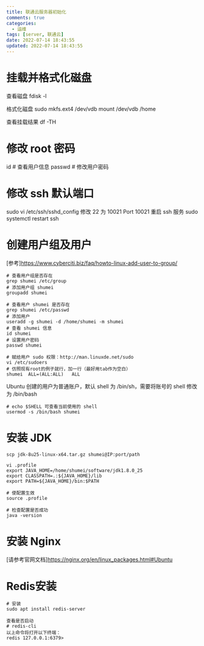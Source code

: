 ```yaml
---
title: 联通云服务器初始化
comments: true
categories:
  - 运维
tags: [server, 联通云]
date: 2022-07-14 18:43:55
updated: 2022-07-14 18:43:55
---
```


# 挂载并格式化磁盘
查看磁盘
fdisk -l

格式化磁盘
sudo mkfs.ext4 /dev/vdb
mount /dev/vdb /home

查看挂载结果
df -TH

# 修改 root 密码
id # 查看用户信息
passwd # 修改用户密码

# 修改 ssh 默认端口
sudo vi /etc/ssh/sshd_config
修改 22 为 10021
Port 10021
重启 ssh 服务
sudo systemctl restart ssh

# 创建用户组及用户
[参考]https://www.cyberciti.biz/faq/howto-linux-add-user-to-group/
```
# 查看用户组是否存在
grep shumei /etc/group
# 添加用户组 shumei
groupadd shumei

# 查看用户 shumei 是否存在
grep shumei /etc/passwd
# 添加用户
useradd -g shumei -d /home/shumei -m shumei
# 查看 shumei 信息
id shumei
# 设置用户密码
passwd shumei

# 赋给用户 sudo 权限：http://man.linuxde.net/sudo
vi /etc/sudoers
# 仿照现有root的例子就行，加一行（最好用tab作为空白）
shumei  ALL=(ALL:ALL)   ALL
```

Ubuntu 创建的用户为普通账户，默认 shell 为 /bin/sh，需要将账号的 shell 修改为 /bin/bash
```
# echo $SHELL 可查看当前使用的 shell
usermod -s /bin/bash shumei
```

# 安装 JDK
```
scp jdk-8u25-linux-x64.tar.gz shumei@IP:port/path

vi .profile
export JAVA_HOME=/home/shumei/software/jdk1.8.0_25
export CLASSPATH=.:${JAVA_HOME}/lib
export PATH=${JAVA_HOME}/bin:$PATH

# 使配置生效
source .profile

# 检查配置是否成功
java -version
```

# 安装 Nginx
[请参考官网文档]https://nginx.org/en/linux_packages.html#Ubuntu

# Redis安装
```
# 安装
sudo apt install redis-server

查看是否启动
# redis-cli
以上命令将打开以下终端：
redis 127.0.0.1:6379>
```
